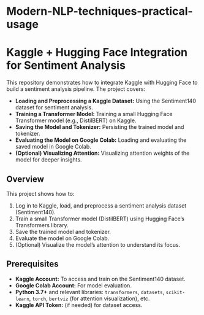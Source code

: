 # Modern-NLP-techniques-practical-usage

# Kaggle + Hugging Face Integration for Sentiment Analysis

This repository demonstrates how to integrate Kaggle with Hugging Face to build a sentiment analysis pipeline. The project covers:

- **Loading and Preprocessing a Kaggle Dataset:** Using the Sentiment140 dataset for sentiment analysis.
- **Training a Transformer Model:** Training a small Hugging Face Transformer model (e.g., DistilBERT) on Kaggle.
- **Saving the Model and Tokenizer:** Persisting the trained model and tokenizer.
- **Evaluating the Model on Google Colab:** Loading and evaluating the saved model in Google Colab.
- **(Optional) Visualizing Attention:** Visualizing attention weights of the model for deeper insights.


## Overview

This project shows how to:
1. Log in to Kaggle, load, and preprocess a sentiment analysis dataset (Sentiment140).
2. Train a small Transformer model (DistilBERT) using Hugging Face’s Transformers library.
3. Save the trained model and tokenizer.
4. Evaluate the model on Google Colab.
5. (Optional) Visualize the model’s attention to understand its focus.


## Prerequisites

- **Kaggle Account:** To access and train on the Sentiment140 dataset.
- **Google Colab Account:** For model evaluation.
- **Python 3.7+** and relevant libraries: `transformers`, `datasets`, `scikit-learn`, `torch`, `bertviz` (for attention visualization), etc.
- **Kaggle API Token:** (if needed) for dataset access.



